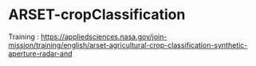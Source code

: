 # ARSET-cropClassification

Training : https://appliedsciences.nasa.gov/join-mission/training/english/arset-agricultural-crop-classification-synthetic-aperture-radar-and

